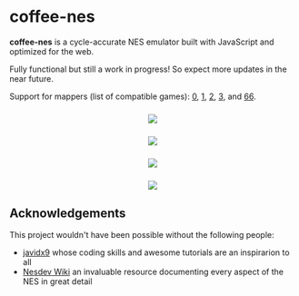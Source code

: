 # coffee-nes

**coffee-nes** is a cycle-accurate NES emulator built with JavaScript and optimized for the web.

Fully functional but still a work in progress! So expect more updates in the near future.

Support for mappers (list of compatible games): [0], [1], [2], [3], and [66].

<h3 align="center">
  <img src="https://drive.google.com/uc?export=view&id=18K9XMVwGUeM7GR_QGhRHU_AGFwGw3UlQ" />
</h3>

<h3 align="center">
  <img src="https://drive.google.com/uc?export=view&id=1NYd8n--fa2OFap25q7JJ4tgKa7BnqDOW" />
</h3>

<h3 align="center">
  <img src="https://drive.google.com/uc?export=view&id=1A6RHpRnlCyzRLxcJfqgMyQzgaDFS-5I8" />
</h3>

<h3 align="center">
  <img src="https://drive.google.com/uc?export=view&id=1rITjcgh0xHnjEQHwIXTr_mgg8WVheUaA" />
</h3>

Acknowledgements
------

This project wouldn't have been possible without the following people:

* [javidx9] whose coding skills and awesome tutorials are an inspirarion to all
* [Nesdev Wiki] an invaluable resource documenting every aspect of the NES in great detail

<!---
Links
-->
[0]:http://bootgod.dyndns.org:7777/search.php?ines=00
[1]:http://bootgod.dyndns.org:7777/search.php?ines=01
[2]:http://bootgod.dyndns.org:7777/search.php?ines=02
[3]:http://bootgod.dyndns.org:7777/search.php?ines=03
[66]:http://bootgod.dyndns.org:7777/search.php?ines=66
[javidx9]:https://community.onelonecoder.com/
[Nesdev Wiki]:http://wiki.nesdev.com/w/index.php/Nesdev_Wiki
